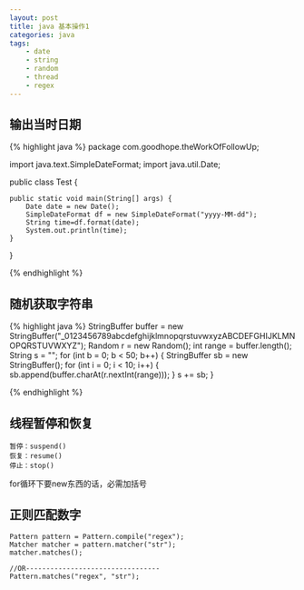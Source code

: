 ```yaml
---
layout: post
title: java 基本操作1
categories: java
tags: 
    - date
    - string
    - random
    - thread
    - regex
---
```


## 输出当时日期

{% highlight java %}
package com.goodhope.theWorkOfFollowUp;

import java.text.SimpleDateFormat;
import java.util.Date;

public class Test {

    public static void main(String[] args) {
        Date date = new Date();
        SimpleDateFormat df = new SimpleDateFormat("yyyy-MM-dd");
        String time=df.format(date);
        System.out.println(time);
    }
}

{% endhighlight %}

## 随机获取字符串

{% highlight java %}
StringBuffer buffer = new StringBuffer("_0123456789abcdefghijklmnopqrstuvwxyzABCDEFGHIJKLMNOPQRSTUVWXYZ");
Random r = new Random();
int range = buffer.length();
String s = "";
for (int b = 0; b < 50; b++) {
    StringBuffer sb = new StringBuffer();
    for (int i = 0; i < 10; i++) {
        sb.append(buffer.charAt(r.nextInt(range)));
    }
    s += sb;
}

{% endhighlight %}

## 线程暂停和恢复

    暂停：suspend()
    恢复：resume()
    停止：stop()

for循环下要new东西的话，必需加括号

## 正则匹配数字

    Pattern pattern = Pattern.compile("regex");
    Matcher matcher = pattern.matcher("str");
    matcher.matches();

    //OR---------------------------------
    Pattern.matches("regex", "str");




